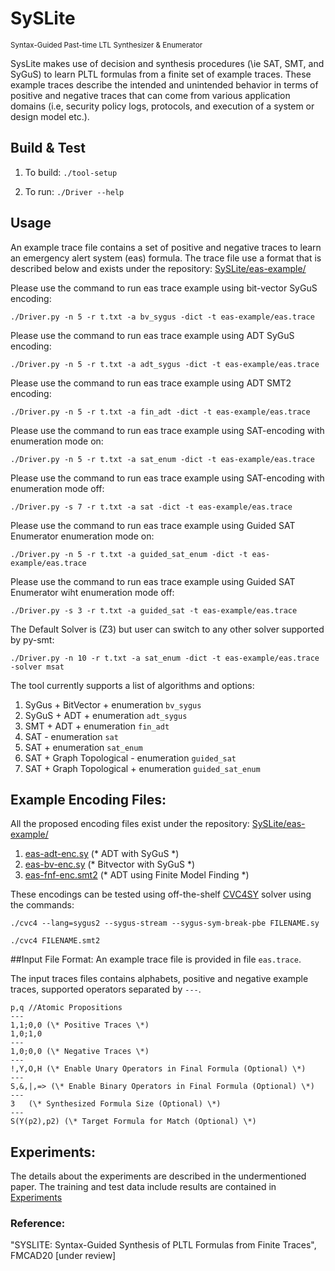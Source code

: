 # SySLite 
<sub>Syntax-Guided Past-time LTL Synthesizer & Enumerator</sub>

SysLite makes use of decision and synthesis procedures (\ie SAT, SMT, and SyGuS) to learn PLTL formulas from a finite set of example traces. These example traces describe the intended and unintended behavior in terms of positive and negative traces that can come from various application domains (i.e, security policy logs, protocols, and execution of a system or design model etc.). 

## Build & Test

1. To build: `./tool-setup` 

2. To run: `./Driver --help`

## Usage

An example trace file contains a set of positive and negative traces to learn an emergency alert system (eas) formula. 
The trace file use a format that is described below and exists under the repository:
[SySLite/eas-example/](https://github.com/CLC-UIowa/SySLite/tree/master/eas-example)

Please use the command to run eas trace example using bit-vector SyGuS encoding:

`./Driver.py -n 5 -r t.txt -a bv_sygus -dict -t eas-example/eas.trace`

Please use the command to run eas trace example using ADT SyGuS encoding:

`./Driver.py -n 5 -r t.txt -a adt_sygus -dict -t eas-example/eas.trace`

Please use the command to run eas trace example using ADT SMT2 encoding:

`./Driver.py -n 5 -r t.txt -a fin_adt -dict -t eas-example/eas.trace`

Please use the command to run eas trace example using SAT-encoding with enumeration mode on:

`./Driver.py -n 5 -r t.txt -a sat_enum -dict -t eas-example/eas.trace`

Please use the command to run eas trace example using SAT-encoding with enumeration mode off:

`./Driver.py -s 7 -r t.txt -a sat -dict -t eas-example/eas.trace`

Please use the command to run eas trace example using Guided SAT Enumerator enumeration mode on:

`./Driver.py -n 5 -r t.txt -a guided_sat_enum -dict -t eas-example/eas.trace` 

Please use the command to run eas trace example using Guided SAT Enumerator wiht enumeration mode off:

`./Driver.py -s 3 -r t.txt -a guided_sat -t eas-example/eas.trace` 

The Default Solver is (Z3) but user can switch to any other solver supported by py-smt:

`./Driver.py -n 10 -r t.txt -a sat_enum -dict -t eas-example/eas.trace -solver msat`

The tool currently supports a list of algorithms and options:

1. SyGus + BitVector + enumeration `bv_sygus`  
2. SyGuS + ADT + enumeration `adt_sygus` 
3. SMT + ADT + enumeration `fin_adt`
4. SAT - enumeration `sat`  
5. SAT + enumeration `sat_enum` 
6. SAT + Graph Topological - enumeration `guided_sat`  
7. SAT + Graph Topological + enumeration `guided_sat_enum`  

Example Encoding Files:
-----------------------
All the proposed encoding files exist under the repository: [SySLite/eas-example/](https://github.com/CLC-UIowa/SySLite/tree/master/eas-example)
1. [eas-adt-enc.sy](https://github.com/CLC-UIowa/SySLite/blob/master/eas-example/eas-adt-enc.sy) (\* ADT with SyGuS \*)
2. [eas-bv-enc.sy](https://github.com/CLC-UIowa/SySLite/blob/master/eas-example/eas-bv-enc.sy) (\* Bitvector with SyGuS \*)
3. [eas-fnf-enc.smt2](https://github.com/CLC-UIowa/SySLite/blob/master/eas-example/eas-fnf-enc.smt2) (\* ADT using Finite Model Finding \*) 

These encodings can be tested using off-the-shelf [CVC4SY](https://github.com/CLC-UIowa/SySLite/blob/master/resources/cvc4) solver using the commands:

`./cvc4 --lang=sygus2 --sygus-stream --sygus-sym-break-pbe FILENAME.sy`

`./cvc4 FILENAME.smt2`

##Input File Format:
An example trace file is provided in file `eas.trace`.

The input traces files contains alphabets, positive and negative example traces, supported operators 
separated by `---`. 
```
p,q	//Atomic Propositions
---
1,1;0,0	(\* Positive Traces \*)
1,0;1,0
---
1,0;0,0	(\* Negative Traces \*)
---
!,Y,O,H	(\* Enable Unary Operators in Final Formula (Optional) \*)
---
S,&,|,=> (\* Enable Binary Operators in Final Formula (Optional) \*)
---
3	(\* Synthesized Formula Size (Optional) \*)
---
S(Y(p2),p2)	(\* Target Formula for Match (Optional) \*)
```

## Experiments:

The details about the experiments are described in the undermentioned paper. The training and test data include results are contained in [Experiments](https://github.com/CLC-UIowa/SySLite/tree/master/experiments)

### Reference:

"SYSLITE: Syntax-Guided Synthesis of PLTL Formulas from Finite Traces", FMCAD20 [under review]



